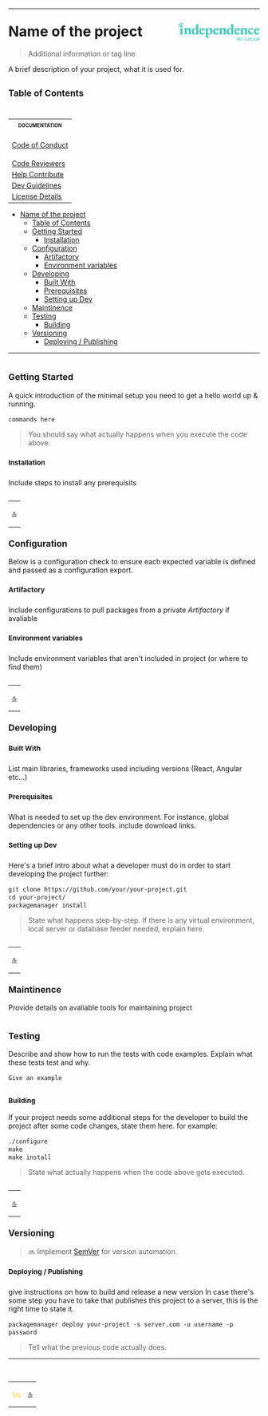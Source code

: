 # <hr />Name of the project <img align="right" alt="IPG" src="./img/logo.large.svg" width="164" valign="middle" />

<a name="top"></a>

> Additional information or tag line

A brief description of your project, what it is used for.

## <sup>Table of Contents</sup>

<table align="right">
<tr><th scope="col"><sub><sup>DOCUMENTATION</sup></sub></td></tr><tr><td>

[Code of Conduct](.github/CODE_OF_CONDUCT.md)</td></tr><tr><td>
[Code Reviewers](.github/CODEOWNER.md)</td></tr><tr><td>
[Help Contribute](.github/CONTRIBUTING.md)</td></tr><tr><td>
[Dev Guidelines](.github/DEVELOPMENT.md)</td></tr><tr><td>
[License Details](LICENSE.md)</td></tr></table>

- [Name of the project ](#name-of-the-project-)
  - [Table of Contents](#table-of-contents)
  - [ Getting Started ](#-getting-started-)
    - [ Installation ](#-installation-)
  - [ Configuration ](#-configuration-)
    - [ Artifactory ](#-artifactory-)
    - [ Environment variables](#-environment-variables)
  - [ Developing ](#-developing-)
    - [ Built With ](#-built-with-)
    - [ Prerequisites ](#-prerequisites-)
    - [ Setting up Dev ](#-setting-up-dev-)
  - [ Maintinence ](#-maintinence-)
  - [ Testing ](#-testing-)
    - [ Building ](#-building-)
  - [ Versioning ](#-versioning-)
    - [ Deploying / Publishing ](#-deploying--publishing-)

---

## <sub> Getting Started </sub>

A quick introduction of the minimal setup you need to get a hello world up & running.

```shell
commands here
```

> You should say what actually happens when you execute the code above.

### <sup> Installation </sup>

Include steps to install any prerequisits

<table align="right"><tr><td>

<a href="#top" title="Return to top">:top:</a></td></tr></table>

## <sub> Configuration </sub>

Below is a configuration check to ensure each expected variable is defined and passed as a configuration export.

### <sup> Artifactory </sup>

Include configurations to pull packages from a private *Artifactory* if avaliable

### <sup> Environment variables</sup>

Include environment variables that aren't included in project (or where to find them)

<table align="right"><tr><td>

<a href="#top" title="Return to top">:top:</a></td></tr></table>

## <sub> Developing </sup>

### <sup> Built With </sup>
List main libraries, frameworks used including versions (React, Angular etc...)

### <sup> Prerequisites </sup>
What is needed to set up the dev environment. For instance, global dependencies or any other tools. include download links.

### <sup> Setting up Dev </sup>

Here's a brief intro about what a developer must do in order to start developing
the project further:

```shell
git clone https://github.com/your/your-project.git
cd your-project/
packagemanager install
```

> State what happens step-by-step. If there is any virtual environment, local server or database feeder needed, explain here.

<table align="right"><tr><td>

<a href="#top" title="Return to top">:top:</a></td></tr></table>

## <sub> Maintinence </sub>

Provide details on avaliable tools for maintaining project

## <sub> Testing </sub>

Describe and show how to run the tests with code examples.
Explain what these tests test and why.

```shell
Give an example
```

### <sub> Building </sub>

If your project needs some additional steps for the developer to build the
project after some code changes, state them here. for example:

```shell
./configure
make
make install
```

> State what actually happens when the code above gets executed.

<table align="right"><tr><td>

<a href="#top" title="Return to top">:top:</a></td></tr></table>

## <sub> Versioning </sub>

> :soon: Implement [SemVer][sem-ver-url] for version automation.


### <sup> Deploying / Publishing </sup>
give instructions on how to build and release a new version
In case there's some step you have to take that publishes this project to a
server, this is the right time to state it.

```shell
packagemanager deploy your-project -s server.com -u username -p password
```

> Tell what the previous code actually does.

---

<br />
<table align="center"><tr><td valign="middle">

<img alt="IPG" src="./img/logo.small.svg" width="18" valign="middle" /></td><td>
<a href="#top" title="Return to top">:top:</a></td></tr></table>

[js-api-url]: https://developer.mozilla.org/en-US/docs/Web/JavaScript
[web-components-url]: https://developer.mozilla.org/en-US/docs/Web/API/Web_components
[ipg-url]: https://www.independencepetgroup.com/
[sem-ver-url]: http://semver.org/
[contributors-url]: https://github.com/darcher-figo/documentation/graphs/contributors
[forks-url]: https://github.com/darcher-figo/documentation/network/members
[stars-url]: https://github.com/darcher-figo/documentation/stargazers
[issues-url]: https://github.com/darcher-figo/documentation/issues
[license-url]: https://github.com/darcher-figo/documentation/blob/master/LICENSE.txt